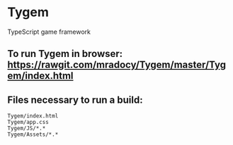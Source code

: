 # Tygem
TypeScript game framework

## To run Tygem in browser: https://rawgit.com/mradocy/Tygem/master/Tygem/index.html

## Files necessary to run a build:
```
Tygem/index.html
Tygem/app.css
Tygem/JS/*.*
Tygem/Assets/*.*
```
